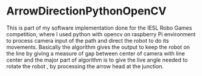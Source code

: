 # ArrowDirectionPythonOpenCV
This is part of my software implementation done for the IESL Robo Games competition, where I used python with opencv on raspberry Pi environment to process camera input of the path and direct the robot to do its movements. Basically the algorithm gives the output to keep the robot on the line by giving a measure of gap between center of camera with line center and the major part of algorithm is to give the live angle needed to rotate the robot , by processing the arrow head at the junction.
